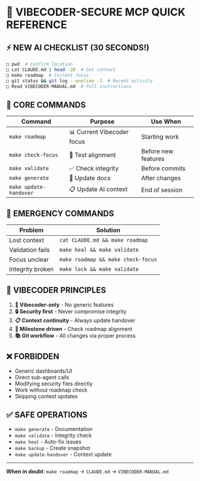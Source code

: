 # 🚀 VIBECODER-SECURE MCP QUICK REFERENCE

## ⚡ NEW AI CHECKLIST (30 SECONDS!)

```bash
□ pwd  # Confirm location
□ cat CLAUDE.md | head -20  # Get context
□ make roadmap  # Current focus
□ git status && git log --oneline -3  # Recent activity
□ Read VIBECODER-MANUAL.md  # Full instructions
```

## 🎯 CORE COMMANDS

| Command | Purpose | Use When |
|---------|---------|----------|
| `make roadmap` | 📊 Current Vibecoder focus | Starting work |
| `make check-focus` | 🎯 Test alignment | Before new features |
| `make validate` | ✅ Check integrity | Before commits |
| `make generate` | 📝 Update docs | After changes |
| `make update-handover` | 📋 Update AI context | End of session |

## 🚨 EMERGENCY COMMANDS

| Problem | Solution |
|---------|----------|
| Lost context | `cat CLAUDE.md && make roadmap` |
| Validation fails | `make heal && make validate` |
| Focus unclear | `make roadmap && make check-focus` |
| Integrity broken | `make lock && make validate` |

## 🎯 VIBECODER PRINCIPLES

1. **🔴 Vibecoder-only** - No generic features
2. **🔒 Security first** - Never compromise integrity  
3. **📋 Context continuity** - Always update handover
4. **🎯 Milestone driven** - Check roadmap alignment
5. **📚 Git workflow** - All changes via proper process

## ❌ FORBIDDEN

- Generic dashboards/UI
- Direct sub-agent calls
- Modifying security files directly
- Work without roadmap check
- Skipping context updates

## ✅ SAFE OPERATIONS

- `make generate` - Documentation
- `make validate` - Integrity check
- `make heal` - Auto-fix issues
- `make backup` - Create snapshot
- `make update-handover` - Context update

---

**When in doubt**: `make roadmap` → `CLAUDE.md` → `VIBECODER-MANUAL.md`